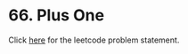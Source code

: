 # 66. Plus One

Click [here](https://leetcode.com/problems/plus-one/) for the leetcode problem statement.
